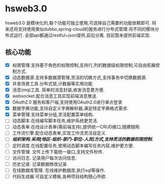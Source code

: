 # hsweb3.0
hsweb3.0 是模块化的,每个功能可独立使用,可选择自己需要的功能依赖即可. 
将来还将支持使用类似dubbo,spring-cloud的服务进行分布式管理.将不同的模块分布式运行.
全部api都通过restful+json提供,前后分离. 目前暂未提供前端实现.

## 核心功能
+ [x] 权限管理.支持基于角色的权限控制,支持行,列的数据级权限控制,可自由拓展控制方式. 
+ [x] 动态数据源.支持多数据源管理,灵活的切换方式,支持事务中切换数据源.
+ [x] 并发场景工具.分布式锁,计数器等实用功能
+ [x] 消息(mq)工具. 简单的消息封装,收发消息更方便.
+ [x] websocket.配合消息工具实现前端消息推送.
+ [x] OAuth2.0 服务和客户端,支持使用OAuth2.0进行单点登录
+ [x] 数据字典功能,支持自定义字典解析器,满足特定字典格式需求.
+ [x] 菜单管理.支持菜单分组,灵活配置菜单结构.
+ [ ] 动态脚本.在线编写脚本任务,维护系统更灵活.
+ [ ] 动态表单.在线设计表单(需前端支持),提供统一CRUD接口,随建随用.
+ [ ] 工作流引擎.配合动态表单,实现工作流灵活自定义.
+ [ ] ***组织架构.采用[地区-组织-部门-职位-人员]方式,支持灵活的数据权限控制.***
+ [ ] 定时调度.在线配置任务,使用动态脚本编写任务内容,维护更方便.
+ [ ] 文件管理. 文件上传下载统一接口,支持文件秒传.
+ [ ] 访问日志. 记录用户每次访问信息.
+ [ ] 历史记录. 记录数据修改记录.
+ [ ] 在线数据库管理. 在线维护数据库,执行sql等操作.
+ [ ] 代码生成器.可自定义模板,各种项目结构随心所欲.

